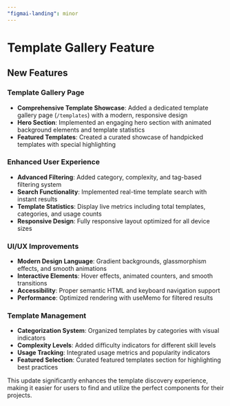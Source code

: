```yaml
---
"figmai-landing": minor
---
```


# Template Gallery Feature

## New Features

### Template Gallery Page
- **Comprehensive Template Showcase**: Added a dedicated template gallery page (`/templates`) with a modern, responsive design
- **Hero Section**: Implemented an engaging hero section with animated background elements and template statistics
- **Featured Templates**: Created a curated showcase of handpicked templates with special highlighting

### Enhanced User Experience
- **Advanced Filtering**: Added category, complexity, and tag-based filtering system
- **Search Functionality**: Implemented real-time template search with instant results
- **Template Statistics**: Display live metrics including total templates, categories, and usage counts
- **Responsive Design**: Fully responsive layout optimized for all device sizes

### UI/UX Improvements
- **Modern Design Language**: Gradient backgrounds, glassmorphism effects, and smooth animations
- **Interactive Elements**: Hover effects, animated counters, and smooth transitions
- **Accessibility**: Proper semantic HTML and keyboard navigation support
- **Performance**: Optimized rendering with useMemo for filtered results

### Template Management
- **Categorization System**: Organized templates by categories with visual indicators
- **Complexity Levels**: Added difficulty indicators for different skill levels
- **Usage Tracking**: Integrated usage metrics and popularity indicators
- **Featured Selection**: Curated featured templates section for highlighting best practices

This update significantly enhances the template discovery experience, making it easier for users to find and utilize the perfect components for their projects. 